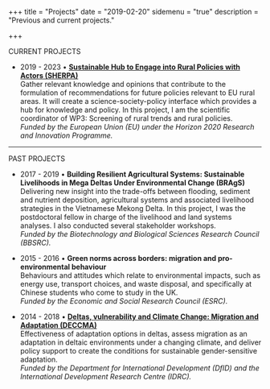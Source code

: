 +++
title = "Projects"
date = "2019-02-20"
sidemenu = "true"
description = "Previous and current projects."

+++

CURRENT PROJECTS

- 2019 - 2023 • **[Sustainable Hub to Engage into Rural Policies with Actors (SHERPA)](https://www.rural-interfaces.eu)** <br>
Gather relevant knowledge and opinions that contribute to the formulation of recommendations for future policies relevant to EU rural areas. It will create a science-society-policy interface which provides a hub for knowledge and policy. In this project, I am the scientific coordinator of WP3: Screening of rural trends and rural policies. <br>
*Funded by the European Union (EU) under the Horizon 2020 Research and Innovation Programme.*

---

PAST PROJECTS

- 2017 - 2019 • **Building Resilient Agricultural Systems: Sustainable Livelihoods in Mega Deltas Under Environmental Change (BRAgS)** <br>
Delivering new insight into the trade-offs between flooding, sediment and nutrient deposition, agricultural systems and associated livelihood strategies in the Vietnamese Mekong Delta. In this project, I was the postdoctoral fellow in charge of the livelihood and land systems analyses. I also conducted several stakeholder workshops. <br> *Funded by the Biotechnology and Biological Sciences Research Council (BBSRC).*

- 2015 - 2016 • **Green norms across borders: migration and pro-environmental behaviour** <br>
Behaviours and attitudes which relate to environmental impacts, such as energy use, transport choices, and waste disposal, and specifically at Chinese students who come to study in the UK. <br> *Funded by the Economic and Social Research Council (ESRC).*

- 2014 - 2018 • [**Deltas, vulnerability and Climate Change: Migration and Adaptation (DECCMA)**](http://deccma.com) <br>
Effectiveness of adaptation options in deltas, assess migration as an adaptation in deltaic environments under a changing climate, and deliver policy support to create the conditions for sustainable gender-sensitive adaptation. <br> *Funded by the Department for International Development (DfID) and the International Development Research Centre (IDRC).*